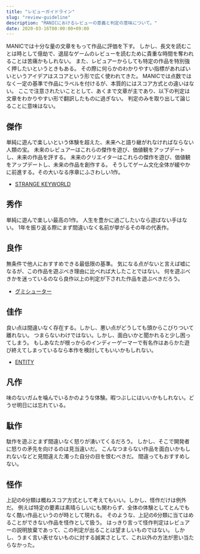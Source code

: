 ```yaml
---
title: "レビューガイドライン"
slug: "review-guideline"
description: "MANICにおけるレビューの意義と判定の意味について。"
date: 2020-03-16T00:00:00+09:00
---
```


MANICでは十分な量の文章をもって作品に評価を下す。
しかし、長文を読むことは時として億劫で、退屈なゲームのレビューを読むために貴重な時間を奪われることは苦痛かもしれない。
また、レビュアーからしても特定の作品を特別強く押したいというときもある。
その際に何らかのわかりやすい指標があればいいというアイデアはスコアという形で広く使われてきた。
MANICでは点数ではなく一定の基準で作品にラベルを付けるが、本質的にはスコア方式との違いはない。
ここで注意されたいこととして、あくまで文章が主であり、以下の判定は文章をわかりやすい形で翻訳したものに過ぎない。
判定のみを取り出して論じることに意味はない。

## 傑作
単純に遊んで楽しいという体験を超えた、未来へと語り継がれなければならない人類の宝。
未来のレビュアーはこれらの傑作を遊び、価値観をアップデートし、未来の作品を評する。
未来のクリエイターはこれらの傑作を遊び、価値観をアップデートし、未来の作品を創作する。
そうしてゲーム文化全体が緩やかに前進する。その大いなる序章にふさわしい1作。

+ [STRANGE KEYWORLD](/review/strange-keyworld/)

## 秀作
単純に遊んで楽しい最高の1作。
人生を豊かに過ごしたいなら遊ばない手はない。
1年を振り返る際にまず間違いなく名前が挙がるその年の代表作。

## 良作
無条件で他人におすすめできる最低限の基準。
気になる点がないと言えば嘘になるが、この作品を遊ぶべき理由に比べれば大したことではない。
何を遊ぶべきかを迷っているのなら良作以上の判定が下された作品を遊ぶべきだろう。

+ [グミシューター](/review/gummy-shooter/)

## 佳作
良い点は間違いなく存在する。しかし、悪い点がどうしても頭からこびりついて離れない。
つまらないわけではない。しかし、面白いかと聞かれると少し困ってしまう。
もしあなたが根っからのインディーゲーマーで有名作はあらかた遊び終えてしまっているなら本作を検討してもいいかもしれない。

+ [ENTITY](/review/entity/)

## 凡作
味のないガムを噛んでいるかのような体験。暇つぶしにはいいかもしれない。どうせ明日には忘れている。

## 駄作
駄作を遊ぶとまず間違いなく怒りが湧いてくるだろう。
しかし、そこで開発者に怒りの矛先を向けるのは見当違いだ。
こんなつまらない作品を面白いかもしれないなどと見間違えた濁った自分の目を恨むべきだ。
間違ってもおすすめしない。

## 怪作
上記の6分類は概ねスコア方式として考えてもいい。しかし、怪作だけは例外だ。
例えば特定の要素は素晴らしいにも関わらず、全体の体験としてとんでもなく酷い作品というのが時として現れる。
そのような、上記の6分類に当てはめることができない作品を怪作として扱う。
はっきり言って怪作判定はレビュアーの説明放棄であって、この判定が出ることは望ましいものではない。
しかし、うまく言い表せないものに対する誠実さとして、これ以外の方法が思い当たらなかった。
